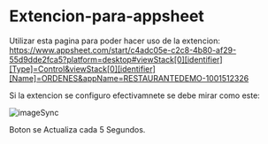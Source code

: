 # Extencion-para-appsheet

Utilizar esta pagina para poder hacer uso de la extencion: https://www.appsheet.com/start/c4adc05e-c2c8-4b80-af29-55d9dde2fca5?platform=desktop#viewStack[0][identifier][Type]=Control&viewStack[0][identifier][Name]=ORDENES&appName=RESTAURANTEDEMO-1001512326

Si la extencion se configuro efectivamnete se debe mirar como este:

![imageSync](https://github.com/JhonnM62/Extencion-para-appsheet/assets/47341760/0bcd5889-1ab3-4346-92e0-690c3a73e2d2)

Boton se Actualiza cada 5 Segundos.
